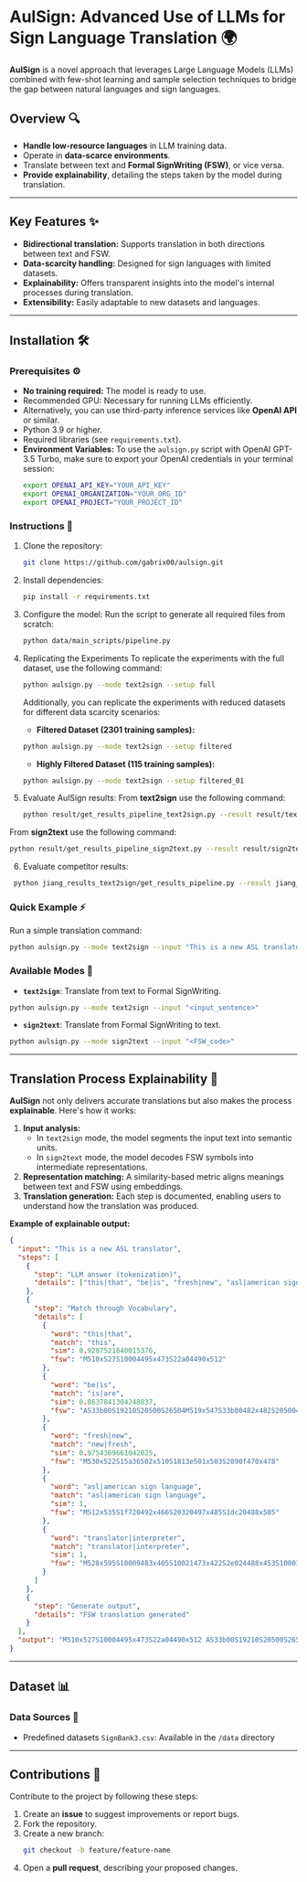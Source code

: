 # AulSign: Advanced Use of LLMs for Sign Language Translation 🌍

**AulSign** is a novel approach that leverages Large Language Models (LLMs) combined with few-shot learning and sample selection techniques to bridge the gap between natural languages and sign languages.

## **Overview** 🔍

* **Handle low-resource languages** in LLM training data.
* Operate in **data-scarce environments**.
* Translate between text and **Formal SignWriting (FSW)**, or vice versa.
* **Provide explainability**, detailing the steps taken by the model during translation.

---

## **Key Features** ✨

* **Bidirectional translation:** Supports translation in both directions between text and FSW.
* **Data-scarcity handling:** Designed for sign languages with limited datasets.
* **Explainability:** Offers transparent insights into the model's internal processes during translation.
* **Extensibility:** Easily adaptable to new datasets and languages.

---

## **Installation** 🛠️

### **Prerequisites** ⚙️

* **No training required:** The model is ready to use.
* Recommended GPU: Necessary for running LLMs efficiently.
* Alternatively, you can use third-party inference services like **OpenAI API** or similar.
* Python 3.9 or higher.
* Required libraries (see `requirements.txt`).
* **Environment Variables:**
  To use the `aulsign.py` script with OpenAI GPT-3.5 Turbo, make sure to export your OpenAI credentials in your terminal session:
  ```bash
  export OPENAI_API_KEY="YOUR_API_KEY"
  export OPENAI_ORGANIZATION="YOUR_ORG_ID"
  export OPENAI_PROJECT="YOUR_PROJECT_ID"
  ```

### **Instructions** 📜

1. Clone the repository:

   ```bash
   git clone https://github.com/gabrix00/aulsign.git
   ```
2. Install dependencies:

   ```bash
   pip install -r requirements.txt
   ```
3. Configure the model:
   Run the script to generate all required files from scratch:

   ```bash
   python data/main_scripts/pipeline.py
   ```
4. Replicating the Experiments
   To replicate the experiments with the full dataset, use the following command:

   ```bash
   python aulsign.py --mode text2sign --setup full
   ```

   Additionally, you can replicate the experiments with reduced datasets for different data scarcity scenarios:

   * **Filtered Dataset (2301 training samples):**

   ```bash
   python aulsign.py --mode text2sign --setup filtered
   ```

   * **Highly Filtered Dataset (115 training samples):**

   ```bash
   python aulsign.py --mode text2sign --setup filtered_01
   ```
5. Evaluate AulSign results:
  From **text2sign** use the following command:
   ```bash
   python result/get_results_pipeline_text2sign.py --result result/text2sign_{current_datetime}/result_{current_datetime}.csv
   ```
  From **sign2text** use the following command:
   ```bash
   python result/get_results_pipeline_sign2text.py --result result/sign2text_{current_datetime}/result_{current_datetime}.csv
   ```
6. Evaluate competitor results:
  ```bash
   python jiang_results_text2sign/get_results_pipeline.py --result jiang_results_text2sign/{folder_name}/predictions.csv
   ```



### **Quick Example** ⚡

Run a simple translation command:

```bash
python aulsign.py --mode text2sign --input "This is a new ASL translator" 
```

### **Available Modes** 🔄

* **`text2sign`**: Translate from text to Formal SignWriting.

```bash
python aulsign.py --mode text2sign --input "<input_sentence>" 
```

* **`sign2text`**: Translate from Formal SignWriting to text.

```bash
python aulsign.py --mode sign2text --input "<FSW_code>"
```

---

## **Translation Process Explainability** 🧠

**AulSign** not only delivers accurate translations but also makes the process **explainable**. Here's how it works:

1. **Input analysis:**
   * In `text2sign` mode, the model segments the input text into semantic units.
   * In `sign2text` mode, the model decodes FSW symbols into intermediate representations.
2. **Representation matching:** A similarity-based metric aligns meanings between text and FSW using embeddings.
3. **Translation generation:** Each step is documented, enabling users to understand how the translation was produced.

**Example of explainable output:**

```json
{
  "input": "This is a new ASL translator",
  "steps": [
    {
      "step": "LLM answer (tokenization)",
      "details": ["this|that", "be|is", "fresh|new", "asl|american sign language", "translator|interpreter"]
    },
    {
      "step": "Match through Vocabulary",
      "details": [
        {
          "word": "this|that", 
          "match": "this", 
          "sim": 0.9287521840015376, 
          "fsw": "M510x527S10004495x473S22a04490x512"
        },
        {
          "word": "be|is", 
          "match": "is|are", 
          "sim": 0.8637841304248837, 
          "fsw": "AS33b00S19210S20500S26504M519x547S33b00482x482S20500466x512S26504464x532S19210498x511"
        },
        {
          "word": "fresh|new", 
          "match": "new|fresh", 
          "sim": 0.9754369661042025, 
          "fsw": "M530x522S15a36502x510S1813e501x503S2890f470x478"
        },
        {
          "word": "asl|american sign language", 
          "match": "asl|american sign language", 
          "sim": 1, 
          "fsw": "M512x535S1f720492x466S20320497x485S1dc20488x505"
        },
        {
          "word": "translator|interpreter", 
          "match": "translator|interpreter", 
          "sim": 1, 
          "fsw": "M528x595S10009483x405S10021473x422S2e024488x453S10001491x488S10029493x504S15a48477x548S15a40515x548S22a14476x580S22a04515x580"
        }
      ]
    },
    {
      "step": "Generate output",
      "details": "FSW translation generated"
    }
  ],
  "output": "M510x527S10004495x473S22a04490x512 AS33b00S19210S20500S26504M519x547S33b00482x482S20500466x512S26504464x532S19210498x511 M530x522S15a36502x510S1813e501x503S2890f470x478 M512x535S1f720492x466S20320497x485S1dc20488x505 M528x595S10009483x405S10021473x422S2e024488x453S10001491x488S10029493x504S15a48477x548S15a40515x548S22a14476x580S22a04515x580"
}

```

---

## **Dataset** 📊

### **Data Sources** 📁

* Predefined datasets `SignBank3.csv`: Available in the `/data` directory

---

## **Contributions** 🤝

Contribute to the project by following these steps:

1. Create an **issue** to suggest improvements or report bugs.
2. Fork the repository.
3. Create a new branch:
   ```bash
   git checkout -b feature/feature-name
   ```
4. Open a **pull request**, describing your proposed changes.

